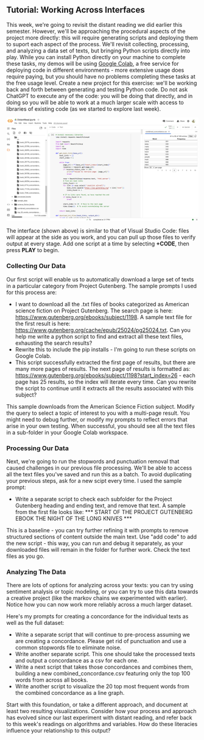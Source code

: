 ## Tutorial: Working Across Interfaces

This week, we're going to revisit the distant reading we did earlier this semester. However, we'll be approaching the procedural aspects of the project more directly: this will require generating scripts and deploying them to suport each aspect of the process. We'll revisit collecting, processing, and analyzing a data set of texts, but bringing Python scripts directly into play. While you can install Python directly on your machine to complete these tasks, my demos will be using [Google Colab](https://colab.research.google.com/), a free service for deploying code in different environments - more extensive usage does require paying, but you should have no problems completing these tasks at the free usage level. Create a new project for this exercise: we'll be working back and forth between generating and testing Python code. Do not ask ChatGPT to execute any of the code: you will be doing that directly, and in doing so you will be able to work at a much larger scale with access to libraries of existing code (as we started to explore last week).

![Colab interface](colab.png)

The interface (shown above) is similar to that of Visual Studio Code: files will appear at the side as you work, and you can pull up those files to verify output at every stage. Add one script at a time by selecting **+CODE**, then press **PLAY** to begin.

### Collecting Our Data

Our first script will enable us to automatically download a large set of texts in a particular category from Project Gutenberg. The sample prompts I used for this process are:

- I want to download all the .txt files of books categorized as American science fiction on Project Gutenberg. The search page is here: https://www.gutenberg.org/ebooks/subject/1198. A sample text file for the first result is here: https://www.gutenberg.org/cache/epub/25024/pg25024.txt. Can you help me write a python script to find and extract all these text files, exhausting the search results?
- Rewrite this to include the pip installs - I'm going to run these scripts on Google Colab.
- This script successfully extracted the first page of results, but there are many more pages of results. The next page of results is formatted as: https://www.gutenberg.org/ebooks/subject/1198?start_index=26 - each page has 25 results, so the index will iterate every time. Can you rewrite the script to continue until it extracts all the results associated with this subject?

This sample downloads from the American Science Fiction subject. Modify the query to select a topic of interest to you with a multi-page result. You might need to debug further, or modify my prompts to reflect errors that arise in your own testing. When successful, you should see all the text files in a sub-folder in your Google Colab workspace.

### Processing Our Data

Next, we're going to run the stopwords and punctuation removal that caused challenges in our previous file processing. We'll be able to access all the text files you've saved and run this as a batch. To avoid duplicating your previous steps, ask for a new scipt every time. I used the sample prompt:

- Write a separate script to check each subfolder for the Project Gutenberg heading and ending text, and remove that text. A sample from the first file looks like: *** START OF THE PROJECT GUTENBERG EBOOK THE NIGHT OF THE LONG KNIVES ***

This is a baseline - you can try further refining it with prompts to remove structured sections of content outside the main text. Use "add code" to add the new script - this way, you can run and debug it separately, as your downloaded files will remain in the folder for further work. Check the text files as you go. 

### Analyzing The Data

There are lots of options for analyzing across your texts: you can try using sentiment analysis or topic modeling, or you can try to use this data towards a creative project (like the markov chains we experimented with earlier). Notice how you can now work more reliably across a much larger dataset. 

Here's my prompts for creating a concordance for the individual texts as well as the full dataset:

- Write a separate script that will continue to pre-process assuming we are creating a concordance. Please get rid of punctuation and use a common stopwords file to eliminate noise. 
- Write another separate script. This one should take the processed texts and output a concordance as a csv for each one.
- Write a next script that takes those concordances and combines them, building a new combined_concordance.csv featuring only the top 100 words from across all books.
- Write another script to visualize the 20 top most frequent words from the combined concordance as a line graph.

Start with this foundation, or take a different approach, and document at least two resulting visualizations. Consider how your process and approach has evolved since our last experiment with distant reading, and refer back to this week's readings on algorithms and variables. How do these literacies influence your relationship to this output? 